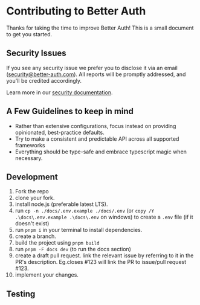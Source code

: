 # Contributing to Better Auth

Thanks for taking the time to improve Better Auth! This is a small document to get you started.

## Security Issues

If you see any security issue we prefer you to disclose it via an email (security@better-auth.com). All reports will be promptly addressed, and you'll be credited accordingly.

Learn more in our [security documentation](/docs/reference/security).

## A Few Guidelines to keep in mind

- Rather than extensive configurations, focus instead on providing opinionated, best-practice defaults.
- Try to make a consistent and predictable API across all supported frameworks
- Everything should be type-safe and embrace typescript magic when necessary.

## Development

1. Fork the repo
2. clone your fork.
3. install node.js (preferable latest LTS).
4. run `cp -n ./docs/.env.example ./docs/.env` (or `copy /Y .\docs\.env.example .\docs\.env` on windows) to create a `.env` file (if it doesn't exist)
5. run `pnpm i` in your terminal to install dependencies.
6. create a branch.
7. build the project using `pnpm build`
8. run `pnpm -F docs dev` (to run the docs section)
9. create a draft pull request. link the relevant issue by referring to it in the PR's description. Eg.closes #123 will link the PR to issue/pull request #123.
10. implement your changes.

## Testing
